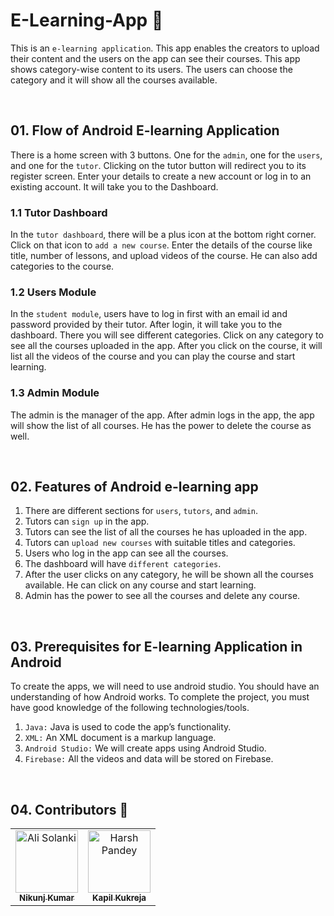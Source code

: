 # **E-Learning-App** 📖

This is an `e-learning application`. This app enables the creators to upload their content and the users on the app can see their courses. This app shows category-wise content to its users. The users can choose the category and it will show all the courses available.

<br>

## 01. **Flow of Android E-learning Application**

There is a home screen with 3 buttons. One for the `admin`, one for the `users`, and one for the `tutor`. Clicking on the tutor button will redirect you to its register screen. Enter your details to create a new account or log in to an existing account. It will take you to the Dashboard.

### 1.1 **Tutor Dashboard**
  In the `tutor dashboard`, there will be a plus icon at the bottom right corner. Click on that icon to `add a new course`. Enter the details of the course like title, number of lessons, and upload videos of the course. He can also add categories to the course.

### 1.2 Users Module
In the `student module`, users have to log in first with an email id and password provided by their tutor. After login, it will take you to the dashboard. There you will see different categories. Click on any category to see all the courses uploaded in the app. After you click on the course, it will list all the videos of the course and you can play the course and start learning.

### 1.3 Admin Module
The admin is the manager of the app. After admin logs in the app, the app will show the list of all courses. He has the power to delete the course as well.

<br>

## 02. Features of Android e-learning app
1. There are different sections for `users`, `tutors`, and `admin`.
2. Tutors can `sign up` in the app.
3. Tutors can see the list of all the courses he has uploaded in the app.
4. Tutors can `upload new courses` with suitable titles and categories.
5. Users who log in the app can see all the courses.
6. The dashboard will have `different categories`.
7. After the user clicks on any category, he will be shown all the courses available. He can click on any course and start learning.
8. Admin has the power to see all the courses and delete any course.

<br>

## 03. Prerequisites for E-learning Application in Android
To create the apps, we will need to use android studio. You should have an understanding of how Android works. To complete the project, you must have good knowledge of the following technologies/tools.

1. `Java:` Java is used to code the app’s functionality.
2. `XML:` An XML document is a markup language.
3. `Android Studio:` We will create apps using Android Studio.
4. `Firebase:` All the videos and data will be stored on Firebase.

<br>

## 04. Contributors 👻

<table>
    <tbody>
        <tr>
            <td align="center">
                <a href="https://github.com/nikunjk9/">
                    <img src="https://avatars.githubusercontent.com/u/140910919?v=4" width="100px;" alt="Ali Solanki"/>
                    <br />
                    <sub><b>Nikunj Kumar</b></sub>
                </a> 
            </td>
            <td align="center">
                <a href="https://github.com/kxpil09/">
                    <img src="https://avatars.githubusercontent.com/u/99945815?v=4" width="100px;" alt="Harsh Pandey"/>
                    <br />
                    <sub><b>Kapil Kukreja</b></sub>
                </a>
            </td>
         </tr>
    </tbody>
</table>
